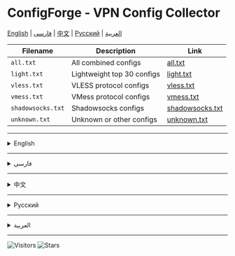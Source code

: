 # ConfigForge - VPN Config Collector

[English](#english) | [فارسی](#فارسی) | [中文](#中文) | [Русский](#русский) | [العربية](#العربية)

| Filename          | Description                | Link                                                                                                                |
| ----------------- | -------------------------- | ------------------------------------------------------------------------------------------------------------------- |
| `all.txt`         | All combined configs       | [all.txt](https://raw.githubusercontent.com/ShatakVPN/ConfigForge/main/configs/all.txt)                 |
| `light.txt`       | Lightweight top 30 configs | [light.txt](https://raw.githubusercontent.com/ShatakVPN/ConfigForge/main/configs/light.txt)             |
| `vless.txt`       | VLESS protocol configs     | [vless.txt](https://raw.githubusercontent.com/ShatakVPN/ConfigForge/main/configs/vless.txt)             |
| `vmess.txt`       | VMess protocol configs     | [vmess.txt](https://raw.githubusercontent.com/ShatakVPN/ConfigForge/main/configs/vmess.txt)             |
| `shadowsocks.txt` | Shadowsocks configs        | [shadowsocks.txt](https://raw.githubusercontent.com/ShatakVPN/ConfigForge/main/configs/shadowsocks.txt) |
| `unknown.txt`     | Unknown or other configs   | [unknown.txt](https://raw.githubusercontent.com/ShatakVPN/ConfigForge/main/configs/unknown.txt)         |

---

<details>
<summary>English</summary>

A powerful tool to automatically download, parse, and organize VPN configurations (VLESS, VMess, Shadowsocks, etc.) and push updates to GitHub.

**Features:**
- Download VPN config lists from multiple sources
- Parse and categorize configs by protocol
- Generate aggregated and lightweight subscription files
- Auto commit and push updates to GitHub
- Easy to customize and extend

**Usage:**
1. Clone this repository:  
   `git clone https://github.com/ShatakVPN/ConfigForge.git`  
   `cd ConfigForge`
2. Set your GitHub Personal Access Token (PAT) as a secret `PAT_TOKEN` in GitHub Actions for push access.
3. Install dependencies:  
   `pip install -r source/requirements.txt`
4. Run the main script:  
   `python source/main.py`
5. Or use the included GitHub Actions workflow for scheduled updates.

**Requirements:**
- Python 3.8+
- `requests` package (from requirements.txt)

**License:** GPL-3.0 License
</details>

---

<details>
<summary>فارسی</summary>

ابزاری قدرتمند برای دانلود، پردازش و دسته‌بندی خودکار کانفیگ‌های VPN (VLESS، VMess، Shadowsocks و ...) و به‌روزرسانی خودکار مخزن گیت‌هاب.

**ویژگی‌ها:**
- دانلود لیست کانفیگ از منابع مختلف
- دسته‌بندی کانفیگ‌ها بر اساس پروتکل
- تولید فایل‌های اشتراک کلی و سبک
- ارسال خودکار تغییرات به گیت‌هاب
- قابل سفارشی‌سازی و توسعه آسان

**نحوه استفاده:**
1. کلون کردن مخزن:  
   `git clone https://github.com/ShatakVPN/ConfigForge.git`  
   `cd ConfigForge`
2. تنظیم توکن دسترسی شخصی گیت‌هاب (PAT) به عنوان متغیر مخفی `PAT_TOKEN` در GitHub Actions جهت دسترسی به ارسال تغییرات.
3. نصب وابستگی‌ها:  
   `pip install -r source/requirements.txt`
4. اجرای اسکریپت اصلی:  
   `python source/main.py`
5. یا استفاده از Workflow گیت‌هاب برای به‌روزرسانی زمان‌بندی شده.

**پیش‌نیازها:**
- پایتون نسخه ۳.۸ و بالاتر
- بسته `requests` (از فایل requirements.txt)

**مجوز:** GPL-3.0
</details>

---

<details>
<summary>中文</summary>

一个强大的工具，用于自动下载、解析和整理VPN配置（VLESS、VMess、Shadowsocks等），并自动推送更新到GitHub。

**功能:**
- 从多个来源下载VPN配置列表
- 按协议解析和分类配置
- 生成汇总和轻量级订阅文件
- 自动提交并推送更新到GitHub
- 易于定制和扩展

**使用方法:**
1. 克隆仓库:  
   `git clone https://github.com/ShatakVPN/ConfigForge.git`  
   `cd ConfigForge`
2. 在GitHub Actions中设置个人访问令牌（PAT）为`PAT_TOKEN`秘密变量，以获得推送权限。
3. 安装依赖:  
   `pip install -r source/requirements.txt`
4. 运行主脚本:  
   `python source/main.py`
5. 或使用内置的GitHub Actions工作流进行定时更新。

**需求:**
- Python 3.8及以上版本
- `requests`包（通过requirements.txt安装）

**许可:** GPL-3.0 许可
</details>

---

<details>
<summary>Русский</summary>

Мощный инструмент для автоматической загрузки, разбора и организации VPN-конфигураций (VLESS, VMess, Shadowsocks и др.) с автоматической отправкой обновлений на GitHub.

**Возможности:**
- Загрузка списков VPN-конфигураций из нескольких источников
- Парсинг и категоризация по протоколам
- Генерация агрегированных и облегчённых подписочных файлов
- Автоматические коммиты и пуш обновлений на GitHub
- Лёгкая настройка и расширение

**Использование:**
1. Клонируйте репозиторий:  
   `git clone https://github.com/ShatakVPN/ConfigForge.git`  
   `cd ConfigForge`
2. Установите персональный токен доступа GitHub (PAT) как секрет `PAT_TOKEN` в GitHub Actions для доступа к пушу.
3. Установите зависимости:  
   `pip install -r source/requirements.txt`
4. Запустите основной скрипт:  
   `python source/main.py`
5. Или используйте включённый workflow GitHub Actions для плановых обновлений.

**Требования:**
- Python 3.8+
- Пакет `requests` (из requirements.txt)

**Лицензия:** GPL-3.0 License
</details>

---

<details>
<summary>العربية</summary>

أداة قوية لتحميل، وتحليل، وتنظيم إعدادات VPN (مثل VLESS وVMess وShadowsocks) تلقائياً مع دفع التحديثات إلى GitHub.

**الميزات:**
- تحميل قوائم إعدادات VPN من مصادر متعددة
- تحليل وتصنيف الإعدادات حسب البروتوكول
- إنشاء ملفات اشتراك مجمعة وخفيفة الوزن
- الالتزام التلقائي ودفع التحديثات إلى GitHub
- سهل التخصيص والتوسيع

**الاستخدام:**
1. استنساخ المستودع:  
   `git clone https://github.com/ShatakVPN/ConfigForge.git`  
   `cd ConfigForge`
2. تعيين رمز الوصول الشخصي (PAT) كسر في GitHub Actions باسم `PAT_TOKEN` للسماح بالدفع.
3. تثبيت المتطلبات:  
   `pip install -r source/requirements.txt`
4. تشغيل السكربت الرئيسي:  
   `python source/main.py`
5. أو استخدام سير العمل المضمّن لـ GitHub Actions للتحديثات المجدولة.

**المتطلبات:**
- Python 3.8 فما فوق
- حزمة `requests` (من requirements.txt)

**الرخصة:** رخصة GPL-3.0
</details>

---

![Visitors](https://visitor-badge.laobi.icu/badge?page_id=ShatakVPN.ConfigForge)
![Stars](https://img.shields.io/github/stars/ShatakVPN/ConfigForge?style=flat-square)
